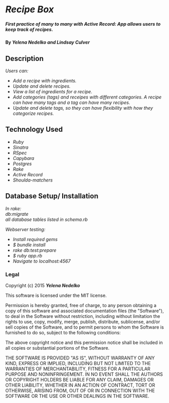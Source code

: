 # _Recipe Box_
##### First practice of many to many with Active Record: App allows users to keep track of recipes.

#### By _**Yelena Nedelko and Lindsay Culver**_

## Description

_Users can:_

* _Add a recipe with ingredients._
* _Update and delete recipes._
* _View a list of ingredients for a recipe._
* _Add categories (tags) and receipes with different categories. A recipe can have many tags and a tag can have many recipes._
* _Update and delete tags, so they can have flexibility with how they categorize recipes._

## Technology Used
* _Ruby_
* _Sinatra_
* _RSpec_
* _Capybara_
* _Postgres_
* _Rake_
* _Active Record_
* _Shoulda-matchers_

## Database Setup/ Installation

_In rake:_<br>
_db:migrate_<br>
_all database tables listed in schema.rb_
<br>

_Webserver testing:_
* _Install required gems_
* _$ bundle install_
* _rake db:test:prepare_
* _$ ruby app.rb_
* _Navigate to localhost:4567_

### Legal

Copyright (c) 2015 **_Yelena Nedelko_**

This software is licensed under the MIT license.

Permission is hereby granted, free of charge, to any person obtaining a copy
of this software and associated documentation files (the "Software"), to deal
in the Software without restriction, including without limitation the rights
to use, copy, modify, merge, publish, distribute, sublicense, and/or sell
copies of the Software, and to permit persons to whom the Software is
furnished to do so, subject to the following conditions:

The above copyright notice and this permission notice shall be included in
all copies or substantial portions of the Software.

THE SOFTWARE IS PROVIDED "AS IS", WITHOUT WARRANTY OF ANY KIND, EXPRESS OR
IMPLIED, INCLUDING BUT NOT LIMITED TO THE WARRANTIES OF MERCHANTABILITY,
FITNESS FOR A PARTICULAR PURPOSE AND NONINFRINGEMENT. IN NO EVENT SHALL THE
AUTHORS OR COPYRIGHT HOLDERS BE LIABLE FOR ANY CLAIM, DAMAGES OR OTHER
LIABILITY, WHETHER IN AN ACTION OF CONTRACT, TORT OR OTHERWISE, ARISING FROM,
OUT OF OR IN CONNECTION WITH THE SOFTWARE OR THE USE OR OTHER DEALINGS IN
THE SOFTWARE.

